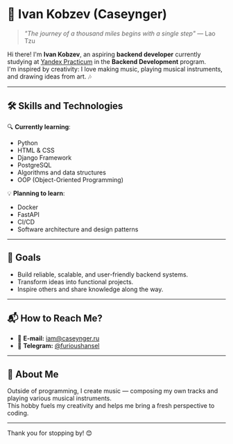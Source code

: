 # 🌟 Ivan Kobzev (Caseynger)

> *"The journey of a thousand miles begins with a single step"* — Lao Tzu

Hi there! I'm **Ivan Kobzev**, an aspiring **backend developer** currently studying at [Yandex Practicum](https://practicum.yandex.ru/) in the **Backend Development** program.  
I'm inspired by creativity: I love making music, playing musical instruments, and drawing ideas from art. 🎶  

---

## 🛠️ Skills and Technologies  

🔍 **Currently learning**:  
- Python
- HTML & CSS
- Django Framework  
- PostgreSQL  
- Algorithms and data structures  
- OOP (Object-Oriented Programming)  

💡 **Planning to learn**:  
- Docker  
- FastAPI  
- CI/CD  
- Software architecture and design patterns  

---

## 🎯 Goals  
- Build reliable, scalable, and user-friendly backend systems.  
- Transform ideas into functional projects.  
- Inspire others and share knowledge along the way.  

---

## 📬 How to Reach Me?  
- 📧 **E-mail:** [iam@caseynger.ru](mailto:iam@caseynger.ru)  
- 💬 **Telegram:** [@furioushansel](https://t.me/furioushansel)  

---

## 🎵 About Me  
Outside of programming, I create music — composing my own tracks and playing various musical instruments.  
This hobby fuels my creativity and helps me bring a fresh perspective to coding.  

---

Thank you for stopping by! 😊  
